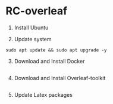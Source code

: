 # RC-overleaf

1. Install Ubuntu

2. Update system
```
sudo apt update && sudo apt upgrade -y
```

3. Download and Install Docker
```

```

4. Download and Install Overleaf-toolkit
```

```

5. Update Latex packages
```

```

